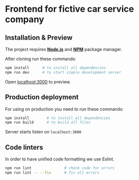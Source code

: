 # Frontend for fictive car service company

## Installation & Preview

The project requires [**Node.js**][node-download] and [**NPM**][npm-install] package manager.

After cloning run these commands:

```sh
npm install      # to install all dependencies
npm run dev      # to start simple development server
```

Open [localhost:3000](http://localhost:3000) to preview.

## Production deployment

For using on production you need to run these commands:

```sh
npm install        # to install all dependencies
npm run build      # to build all files 
```

Server starts listen on `localhost:3000`

## Code linters
In order to have unified code formatting we use Eslint.


```sh
npm run lint               # check code for errors
npm run lint -- --fix      # fix all errors 
```


[node-download]: https://nodejs.org/en/download/
[npm-install]: https://www.npmjs.com/get-npm
